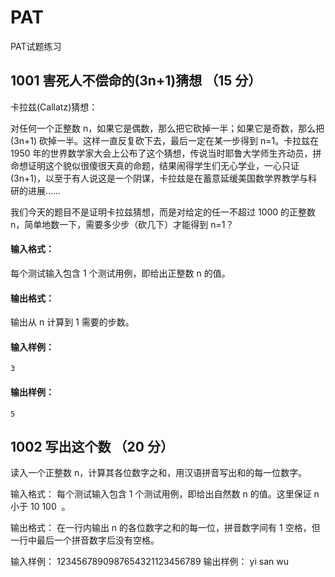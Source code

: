 # PAT
PAT试题练习
## 1001 害死人不偿命的(3n+1)猜想 （15 分）
卡拉兹(Callatz)猜想：

对任何一个正整数 n，如果它是偶数，那么把它砍掉一半；如果它是奇数，那么把 (3n+1) 砍掉一半。这样一直反复砍下去，最后一定在某一步得到 n=1。卡拉兹在 1950 年的世界数学家大会上公布了这个猜想，传说当时耶鲁大学师生齐动员，拼命想证明这个貌似很傻很天真的命题，结果闹得学生们无心学业，一心只证 (3n+1)，以至于有人说这是一个阴谋，卡拉兹是在蓄意延缓美国数学界教学与科研的进展……

我们今天的题目不是证明卡拉兹猜想，而是对给定的任一不超过 1000 的正整数 n，简单地数一下，需要多少步（砍几下）才能得到 n=1？

#### 输入格式：
每个测试输入包含 1 个测试用例，即给出正整数 n 的值。

#### 输出格式：
输出从 n 计算到 1 需要的步数。

#### 输入样例：
~~~
3
~~~
#### 输出样例：
~~~
5
~~~

## 1002 写出这个数 （20 分）
读入一个正整数 n，计算其各位数字之和，用汉语拼音写出和的每一位数字。

输入格式：
每个测试输入包含 1 个测试用例，即给出自然数 n 的值。这里保证 n 小于 10
​100
​​ 。

输出格式：
在一行内输出 n 的各位数字之和的每一位，拼音数字间有 1 空格，但一行中最后一个拼音数字后没有空格。

输入样例：
1234567890987654321123456789
输出样例：
yi san wu
